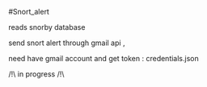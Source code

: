 #Snort_alert

reads snorby database

send snort alert through gmail api ,

need have gmail account and get token : credentials.json 

/!\ in progress /!\
